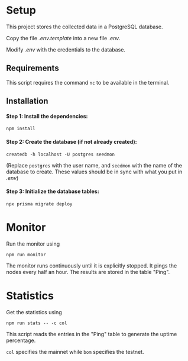 # Setup

This project stores the collected data in a PostgreSQL database.

Copy the file _.env.template_ into a new file _.env_.

Modify _.env_ with the credentials to the database.

## Requirements

This script requires the command `nc` to be available in the terminal.

## Installation

#### Step 1: Install the dependencies:

    npm install

#### Step 2: Create the database (if not already created):

    createdb -h localhost -U postgres seedmon

(Replace `postgres` with the user name, and `seedmon` with the name of the database to create. These values should be in sync with what you put in _.env_)

#### Step 3: Initialize the database tables:

    npx prisma migrate deploy

# Monitor

Run the monitor using

    npm run monitor

The monitor runs continuously until it is explicitly stopped. It pings the nodes every half an hour. The results are stored in the table "Ping".

# Statistics

Get the statistics using

    npm run stats -- -c col

This script reads the entries in the "Ping" table to generate the uptime percentage.

`col` specifies the mainnet while `bom` specifies the testnet.
